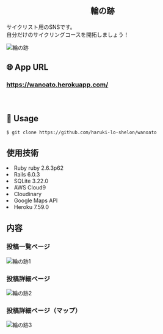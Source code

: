 <h2 align="center">輪の跡</h2>

<p>
サイクリスト用のSNSです。</br>
自分だけのサイクリングコースを開拓しましょう！</br>
</p>

![輪の跡](https://user-images.githubusercontent.com/84504567/137007706-d0a708d4-68c6-415a-bea4-8c7aa093a03e.png)

## 🌐 App URL

### **https://wanoato.herokuapp.com/**  
　
## 💬 Usage

`$ git clone https://github.com/haruki-lo-shelon/wanoato` 

## 使用技術

<li>Ruby ruby 2.6.3p62</li>
<li>Rails 6.0.3</li>
<li>SQLite 3.22.0</li>
<li>AWS Cloud9</li>
<li>Cloudinary</li>
<li>Google Maps API</li>
<li>Heroku 7.59.0</li>

## 内容

### 投稿一覧ページ
![輪の跡1](https://user-images.githubusercontent.com/84504567/137007706-d0a708d4-68c6-415a-bea4-8c7aa093a03e.png)

### 投稿詳細ページ
![輪の跡2](https://user-images.githubusercontent.com/84504567/137007840-e161d91c-9898-4de0-b9ce-c1045ab6b69e.png)

### 投稿詳細ページ（マップ）
![輪の跡3](https://user-images.githubusercontent.com/84504567/137007926-de08317d-a853-45ce-a3d1-5d37f5c240f8.png)